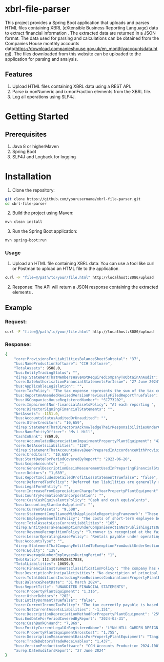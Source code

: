 # xbrl-file-parser

This project provides a Spring Boot application that uploads and parses HTML files containing XBRL (eXtensible Business Reporting Language) data to extract financial information . The extracted data  are returned in a JSON format.
The data used for parsing and calculations can be obtained from the Companies House monthly accounts data(https://download.companieshouse.gov.uk/en_monthlyaccountsdata.html). The files downloaded from this website can be uploaded to the application for parsing and analysis.

## Features

1. Upload HTML files containing XBRL data using a REST API.
2. Parse ix:nonNumeric and ix:nonFraction elements from the XBRL file.
3. Log all operations using SLF4J.

# Getting Started

## Prerequisites

1. Java 8 or higherMaven
2. Spring Boot
3. SLF4J and Logback for logging

# Installation

1. Clone the repository:

```bash
git clone https://github.com/yourusername/xbrl-file-parser.git
cd xbrl-file-parser
```

2.	Build the project using Maven:

```bash
mvn clean install
```
3.	Run the Spring Boot application:

```bash
mvn spring-boot:run
```

### Usage

1.	Upload an HTML file containing XBRL data:
You can use a tool like curl or Postman to upload an HTML file to the application.

```bash
curl -F "file=@/path/to/your/file.html" http://localhost:8080/upload
```
2.	Response:
The API will return a JSON response containing the extracted elements .

## Example

### Request:

```bash
curl -F "file=@/path/to/your/file.html" http://localhost:8080/upload
```

### Response:
```bash
{
    "core:ProvisionsForLiabilitiesBalanceSheetSubtotal": "37",
    "bus:NameProductionSoftware": "CCH Software",
    "TotalAssets": 9508.0,
    "bus:EntityTradingStatus": "",
    "direp:StatementThatMembersHaveNotRequiredCompanyToObtainAnAudit": "T",
    "core:DateAuthorisationFinancialStatementsForIssue": "27 June 2024",
    "bus:ApplicableLegislation": "",
    "core:TaxPolicy": "The tax expense represents the sum of the tax currently payable and deferred tax.",
    "bus:ReportAnAmendedRevisedVersionPreviouslyFiledReportTruefalse": "false",
    "bus:UKCompaniesHouseRegisteredNumber": "SC773202",
    "core:ImpairmentNon-financialAssetsPolicy": "At each reporting ",
    "core:DirectorSigningFinancialStatements": "",
    "NetAssets": -1151.0,
    "bus:AccountsStatusAuditedOrUnaudited": "",
    "core:OtherCreditors": "10,659",
    "direp:StatementThatDirectorsAcknowledgeTheirResponsibilitiesUnderCompaniesAct": "The director acknowledges her responsibilities for complying with the requirements of the Companies Act 2006 with respect to accounting records and the preparation of financial statements.",
    "bus:NameEntityOfficer": "Ms L Hill",
    "CashInBank": 7869.0,
    "core:AccumulatedDepreciationImpairmentPropertyPlantEquipment": "439",
    "core:NetAssetsLiabilities": "128",
    "direp:StatementThatAccountsHaveBeenPreparedInAccordanceWithProvisionsSmallCompaniesRegime": "These financial statements have been prepared and delivered in accordance with the provisions applicable to companies subject to the small companies regime.",
    "core:Creditors": "10,659",
    "bus:StartDateForPeriodCoveredByReport": "2023-06-20",
    "bus:ScopeAccounts": "",
    "core:GeneralDescriptionBasisMeasurementUsedInPreparingFinancialStatements": "The financial statements have been prepared under the historical cost convention and in accordance with the principal accounting policies set out below.",
    "core:Debtors": "1,639",
    "bus:ReportIncludesDetailedProfitLossStatementTruefalse": "false",
    "core:DeferredTaxPolicy": "Deferred tax liabilities are generally recognised for all timing differences and deferred tax assets are recognised to the extent that it is probable that they will be recovered against the reversal of deferred tax liabilities or other future taxable profits. Such assets and liabilities are not recognised if the timing difference arises from goodwill or from the initial recognition of other assets and liabilities in a transaction that affects neither the tax profit nor the accounting profit.",
    "bus:LegalFormEntity": "",
    "core:IncreaseFromDepreciationChargeForYearPropertyPlantEquipment": "439",
    "bus:CountryFormationOrIncorporation": "",
    "core:CashCashEquivalentsPolicy": "Cash and cash equivalents",
    "bus:AccountingStandardsApplied": "",
    "core:CurrentAssets": "9,508",
    "core:StatementComplianceWithApplicableReportingFramework": "These financial statements have been prepared in accordance with FRS 102 “The Financial Reporting Standard applicable in the UK and Republic of Ireland” (“FRS 102”) and the requirements of the Companies Act 2006 as applicable to companies subject to the small companies regime. The disclosure requirements of section 1A of FRS 102 have been applied other than where additional disclosure is required to show a true and fair view.",
    "core:EmployeeBenefitsPolicy": "The costs of short-term employee benefits are recognised as a liability and an expense, unless those costs are required to be recognised as part of the cost of stock or ",
    "core:TotalAssetsLessCurrentLiabilities": "165",
    "direp:EntityHasTakenExemptionUnderCompaniesActInNotPublishingItsOwnProfitLossAccountTruefalse": "The director of the company has elected not to include a copy of the profit and loss account within the financial statements.true",
    "core:RevenueRecognitionPolicy": "Turnover is recognised at the fair value of the consideration received or receivable for goods and services provided in the normal course of business",
    "core:LessorOperatingLeasePolicy": "Rentals payable under operating leases, ",
    "bus:AccountsType": "",
    "direp:StatementThatCompanyEntitledToExemptionFromAuditUnderSection477CompaniesAct2006RelatingToSmallCompanies": "For the financial period ended 31 March 2024 the company was entitled to exemption from audit under section 477 of the Companies Act 2006",
    "core:Equity": "128",
    "core:AverageNumberEmployeesDuringPeriod": "1",
    "DebtRatio": 112.10559528817838,
    "TotalLiabilities": 10659.0,
    "core:FinancialInstrumentsClassificationPolicy": "The company has elected to apply the provisions of Section 11 ‘Basic Financial Instruments’ and Section 12 ‘Other Financial Instruments Issues’ of FRS 102 to all of its financial instruments. ",
    "bus:DescriptionPrincipalActivities": "No description of principal activity",
    "core:TotalAdditionsIncludingFromBusinessCombinationsPropertyPlantEquipment": "1,755",
    "bus:BalanceSheetDate": "31 March 2024",
    "bus:ReportTitle": "UNAUDITED FINANCIAL STATEMENTS",
    "core:PropertyPlantEquipment": "1,316",
    "core:OtherDebtors": "202",
    "bus:EntityDormantTruefalse": "false",
    "core:CurrentIncomeTaxPolicy": "The tax currently payable is based on taxable profit for the year. Taxable profit differs from net profit as reported in the ",
    "core:NetCurrentAssetsLiabilities": "-1,151",
    "core:DescriptionDepreciationMethodForPropertyPlantEquipment": "25% Straight Line",
    "bus:EndDateForPeriodCoveredByReport": "2024-03-31",
    "core:CashBankOnHand": "7,869",
    "bus:EntityCurrentLegalOrRegisteredName": "LYNN HILL GARDEN DESIGN LTD",
    "core:PropertyPlantEquipmentGrossCost": "1,755",
    "core:DescriptionMeasurementBasisForPropertyPlantEquipment": "Tangible fixed assets ",
    "core:TradeDebtorsTradeReceivables": "1,437",
    "bus:VersionProductionSoftware": "CCH Accounts Production 2024.100",
    "aurep:DateAuditorsReport": "27 June 2024"
}
```
